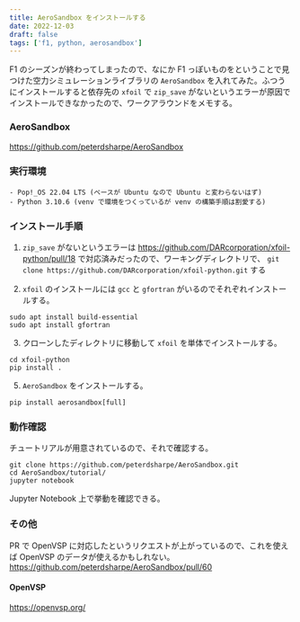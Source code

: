 ```yaml
---
title: AeroSandbox をインストールする
date: 2022-12-03
draft: false
tags: ['f1, python, aerosandbox']
---
```


F1 のシーズンが終わってしまったので、なにか F1 っぽいものをということで見つけた空力シミュレーションライブラリの `AeroSandbox` を入れてみた。ふつうにインストールすると依存先の `xfoil` で `zip_save` がないというエラーが原因でインストールできなかったので、ワークアラウンドをメモする。

### AeroSandbox

https://github.com/peterdsharpe/AeroSandbox


### 実行環境

```
- Pop!_OS 22.04 LTS (ベースが Ubuntu なので Ubuntu と変わらないはず)
- Python 3.10.6 (venv で環境をつくっているが venv の構築手順は割愛する)
```

### インストール手順

1. `zip_save` がないというエラーは https://github.com/DARcorporation/xfoil-python/pull/18 で対応済みだったので、ワーキングディレクトリで、 `git clone https://github.com/DARcorporation/xfoil-python.git` する

2. `xfoil` のインストールには `gcc` と `gfortran` がいるのでそれぞれインストールする。

```
sudo apt install build-essential
sudo apt install gfortran
```
3. クローンしたディレクトリに移動して `xfoil` を単体でインストールする。

```
cd xfoil-python
pip install .
```

5. `AeroSandbox` をインストールする。

```
pip install aerosandbox[full]
```

### 動作確認

チュートリアルが用意されているので、それで確認する。
```
git clone https://github.com/peterdsharpe/AeroSandbox.git
cd AeroSandbox/tutorial/
jupyter notebook
```
Jupyter Notebook 上で挙動を確認できる。


### その他
PR で OpenVSP に対応したというリクエストが上がっているので、これを使えば OpenVSP のデータが使えるかもしれない。
https://github.com/peterdsharpe/AeroSandbox/pull/60

#### OpenVSP
https://openvsp.org/

